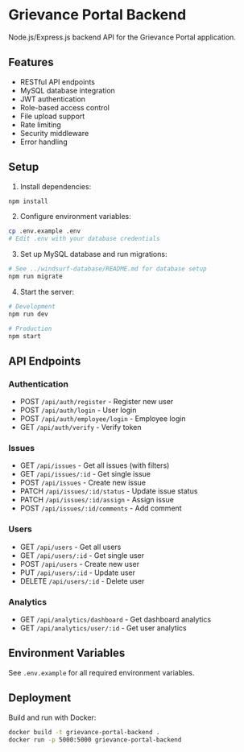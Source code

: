 
# Grievance Portal Backend

Node.js/Express.js backend API for the Grievance Portal application.

## Features

- RESTful API endpoints
- MySQL database integration
- JWT authentication
- Role-based access control
- File upload support
- Rate limiting
- Security middleware
- Error handling

## Setup

1. Install dependencies:
```bash
npm install
```

2. Configure environment variables:
```bash
cp .env.example .env
# Edit .env with your database credentials
```

3. Set up MySQL database and run migrations:
```bash
# See ../windsurf-database/README.md for database setup
npm run migrate
```

4. Start the server:
```bash
# Development
npm run dev

# Production
npm start
```

## API Endpoints

### Authentication
- POST `/api/auth/register` - Register new user
- POST `/api/auth/login` - User login
- POST `/api/auth/employee/login` - Employee login
- GET `/api/auth/verify` - Verify token

### Issues
- GET `/api/issues` - Get all issues (with filters)
- GET `/api/issues/:id` - Get single issue
- POST `/api/issues` - Create new issue
- PATCH `/api/issues/:id/status` - Update issue status
- PATCH `/api/issues/:id/assign` - Assign issue
- POST `/api/issues/:id/comments` - Add comment

### Users
- GET `/api/users` - Get all users
- GET `/api/users/:id` - Get single user
- POST `/api/users` - Create new user
- PUT `/api/users/:id` - Update user
- DELETE `/api/users/:id` - Delete user

### Analytics
- GET `/api/analytics/dashboard` - Get dashboard analytics
- GET `/api/analytics/user/:id` - Get user analytics

## Environment Variables

See `.env.example` for all required environment variables.

## Deployment

Build and run with Docker:
```bash
docker build -t grievance-portal-backend .
docker run -p 5000:5000 grievance-portal-backend
```

